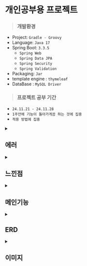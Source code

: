 # 개인공부용 프로젝트 
>### 개발환경
- Project: `Gradle - Groovy` 
- Language: `Java 17` 
- Spring Boot: `3.3.5`
  - `Spring Web`
  - `Spring Data JPA`
  - `Spring Security`
  - `Spring Validation`
- Packaging: `Jar`
- template engine : `thymeleaf`
- DataBase : `MySQL Driver`

>### 프로젝트 공부 기간
- `24.11.21 - 24.11.28`
- `1주안에 기능이 돌아가게끔 하는 것에 집중`
- `적용 방법에 집중`

<details>
  <summary><h2> 에러 </h2></summary>

### 에러 
Spring Security에서 로그인 성공 후, 인증된 사용자의 정보를 관리하기 위해 UserDetails 객체를 세션에 저장하는 이 과정에서 Serializable 문제가 발생.
Spring Security에서 로그인 성공 시, UserDetails 객체가 세션에 저장되고,
이 과정에서 객체를 직렬화 가능한 형태로 변환해야 하는데, 직렬화가 불가능한 필드가 있거나 Serializable 인터페이스를 구현하지 않은 경우 문제가 발생하게 된다는 것.
직렬화가 필요한 이유는 세션 데이터를 여러 서버 간 공유하거나 외부 저장소에 저장할 때 필수적이기 때문.
UserDeatils에 직렬화 인터페이스를 추가해줌. 

### 직렬화와 역직렬화 
- 객체 → 직렬화 → 바이트 스트림 (01010101)
객체를 파일, 네트워크 등 외부 저장소에 저장하거나 전송할 수 있도록 바이트 형태로 변환.
- 바이트 스트림 (01010101) → 역직렬화 → 객체
바이트 데이터를 다시 원래의 Java 객체로 복원.



  
</details>


<details>
  <summary><h2> 느낀점 </h2></summary>

스파게티 코드
처음부터 기능에 욕심내지말고, 틀을 구축한 후에, 필요한 것을 찾고 분리하면서 체계적으로 개발하는게 중요하다는 것을 느낌.
화면 구현에 있어서 조금 힘들어서, chat 도움을 받았고, 졸작이후 협업이 없어, 더 많은 협업을경험해보고 싶음.

</details>


<details>
  <summary><h2>메인기능</h2></summary>
  
- 관리자와 유저 분리
- 로그인 상태 관리,유지 JSESSIONID + remember-me
  - 브라우저 종료 → JSESSIONID 삭제 → 세션 종료
    브라우저 종료 후 재접속 → remember-me 쿠키로 자동 로그인
    tokenValiditySeconds 시간 경과 → 쿠키 만료 → 재로그인 필요
- 장바구니에서 주문


</details>

<details>
  <summary><h2>ERD</h2></summary>
  
![image](https://github.com/user-attachments/assets/4ce38c13-6ae1-433d-95c5-c74e2a870dc6)

</details>


  
<details>
  <summary><h2> 이미지 </h2></summary>

> ### 화면
- **로그인**
![image](https://github.com/user-attachments/assets/8d2e05d2-1b0c-4658-a387-ea0520df1fce)

- 회원가입
![image](https://github.com/user-attachments/assets/3d2fb633-9d88-41f7-9785-020a0bedff13)

- 회원화면
![image](https://github.com/user-attachments/assets/e2f5220a-e4c8-41c9-91a3-10a83fb73227)

- 상품 목록
![image](https://github.com/user-attachments/assets/3b66702a-b319-44b9-abd7-30cdd6c7f0ee)

- 상품 상세
![image](https://github.com/user-attachments/assets/be2ae826-2b65-4b87-be2c-faa182c074c1)

- 장바구니
![image](https://github.com/user-attachments/assets/23804918-6343-459f-acd8-98861e1b304a)

- 주문서작성
![image](https://github.com/user-attachments/assets/27cd9f55-6152-42a4-836d-1e7ea0b60302)

- 주소 추가
![image](https://github.com/user-attachments/assets/e5df6741-489d-4439-b9d8-743bcc675a63)

- 주문
![image](https://github.com/user-attachments/assets/ce3a841e-0f71-4712-bfb4-acd856ebddd3)

- 관리자 페이지
![image](https://github.com/user-attachments/assets/9353f273-554c-4617-ad3f-1aa723d62bc9)

- 상품 등록
![image](https://github.com/user-attachments/assets/45d1fbc1-8263-45f9-b8b2-76d84e7ea62c)

  
</details>


